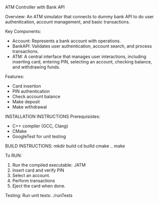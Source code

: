 ATM Controller with Bank API

Overview:
An ATM simulator that connects to dummy bank API to do user authentication, account management, and basic transactions.

Key Components:
- Account: Represents a bank account with operations.
- BankAPI: Validates user authentication, account search, and process transactions.
- ATM: A central interface that manages user interactions, including inserting card, entering PIN, selecting an account, checking balance, and withdrawing funds.

Features:
- Card insertion
- PIN authentication
- Check account balance
- Make deposit
- Make withdrawal

INSTALLATION INSTRUCTIONS
Prerequisistes:
- C++ compiler (GCC, Clang)
- CMake
- GoogleTest for unit testing

BUILD INSTRUCTIONS:
  mkdir build
  cd builld
  cmake ..
  make

To RUN:
1. Run the compiled executable: ./ATM
2. Insert card and verify PIN
3. Select an account.
4. Perform transactions
5. Eject the card when done.

Testing:
Run unit tests:
./runTests
